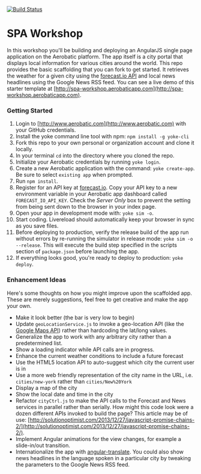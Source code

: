 [![Build Status](https://travis-ci.org/jacshfr/spa-workshop.svg)](https://travis-ci.org/jacshfr/spa-workshop)

# SPA Workshop

In this workshop you'll be building and deploying an AngularJS single page application on the Aerobatic platform. The app itself is a city portal that displays local information for various cities around the world. This repo provides the basic scaffolding that you can fork to get started. It retrieves the weather for a given city using the [forecast.io API](https://developer.forecast.io/) and local news headlines using the Google News RSS feed. You can see a live demo of this starter template at [http://spa-workshop.aerobaticapp.com](http://spa-workshop.aerobaticapp.com).


### Getting Started
1. Login to [http://www.aerobatic.com](http://www.aerobatic.com) with your GitHub credentials.
2. Install the yoke command line tool with npm: `npm install -g yoke-cli`
3. Fork this repo to your own personal or organization account and clone it locally.
4. In your terminal `cd` into the directory where you cloned the repo.
4. Initialize your Aerobatic credentials by running `yoke login`.
5. Create a new Aerobatic application with the command: `yoke create-app`. Be sure to select `existing app` when prompted.
6. Run `npm install`.
7. Register for an API key at [forecast.io](https://developer.forecast.io/). Copy your API key to a new environment variable in your Aerobatic app dashboard called `FORECAST_IO_API_KEY`. Check the _Server Only_ box to prevent the setting from being sent down to the browser in your index page.
8. Open your app in development mode with: `yoke sim -o`.
9. Start coding. Livereload should automatically keep your browser in sync as you save files.
10. Before deploying to production, verify the release build of the app run without errors by re-running the simulator in release mode: `yoke sim -o --release`. This will execute the build step specified in the scripts section of `package.json` before launching the app.
11. If everything looks good, you're ready to deploy to production: `yoke deploy`.


### Enhancement Ideas
Here's some thoughts on how you might improve upon the scaffolded app. These are merely suggestions, feel free to get creative and make the app your own.

* Make it look better (the bar is very low to begin)
* Update `geoLocationService.js` to invoke a geo-location API (like the [Google Maps API](https://developers.google.com/maps/documentation/javascript/geocoding)) rather than hardcoding the lat/long values.
* Generalize the app to work with any arbitrary city rather than a predetermined list.
* Show a loading indicator while API calls are in progress.
* Enhance the current weather conditions to include a future forecast
* Use the HTML5 location API to auto-suggest which city the current user is in
* Use a more web friendly representation of the city name in the URL, i.e. `cities/new-york` rather than `cities/New%20York`
* Display a map of the city
* Show the local date and time in the city
* Refactor `cityCtrl.js` to make the API calls to the Forecast and News services in parallel rather than serially. How might this code look were a dozen different APIs invoked to build the page? This article may be of use: [http://solutionoptimist.com/2013/12/27/javascript-promise-chains-2/](http://solutionoptimist.com/2013/12/27/javascript-promise-chains-2/).
* Implement Angular animations for the view changes, for example a slide-in/out transition.
* Internationalize the app with [angular-translate](http://angular-translate.github.io/). You could also show news headlines in the language spoken in a particular city by tweaking the parameters to the Google News RSS feed.

